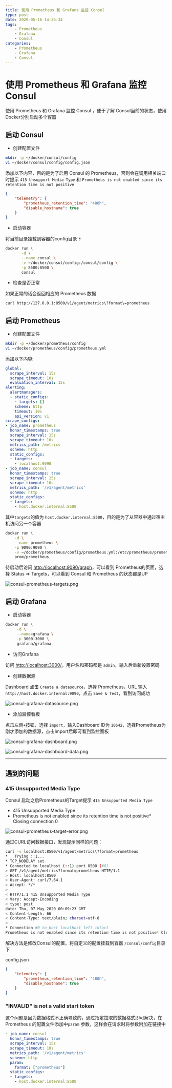 ```yaml
---
title: 使用 Prometheus 和 Grafana 监控 Consul
type: post
date: 2020-05-16 14:36:34
tags:
    - Prometheus
    - Grafana
    - Consul
categories: 
    - Prometheus
    - Grafana
    - Consul
---
```


# 使用 Prometheus 和 Grafana 监控 Consul

使用 Prometheus  和 Grafana 监控 Consul ，便于了解 Consul当前的状态，使用 Docker分别启动多个容器

## 启动 Consul

- 创建配置文件 

```bash
mkdir -p ~/docker/consul/config
vi ~/docker/consul/config/config.json
```

添加以下内容，目的是为了启用 Consul 的 Prometheus，否则会在调用相关端口时提示 `415 Unsupport Media Type` 和 `Prometheus is not enabled since its retention time is not positive`

```json
{
    "telemetry": {
        "prometheus_retention_time": "480h",
        "disable_hostname": true
    }
}
```

- 启动容器

将当前目录挂载到容器的config目录下

```bash
docker run \
       -d \
       --name consul \
       -v ~/docker/consul/config:/consul/config \
       -p 8500:8500 \
       consul
```

- 检查是否正常

如果正常的话会返回相应的 Prometheus 数据

```bash
curl http://127.0.0.1:8500/v1/agent/metrics\?format\=prometheus
```

## 启动 Prometheus

- 创建配置文件 

```bash
mkdir -p ~/docker/prometheus/config
vi ~/docker/prometheus/config/prometheus.yml
```

添加以下内容:

```yaml
global:
  scrape_interval: 15s
  scrape_timeout: 10s
  evaluation_interval: 15s
alerting:
  alertmanagers:
  - static_configs:
    - targets: []
    scheme: http
    timeout: 10s
    api_version: v1
scrape_configs:
- job_name: prometheus
  honor_timestamps: true
  scrape_interval: 15s
  scrape_timeout: 10s
  metrics_path: /metrics
  scheme: http
  static_configs:
  - targets:
    - localhost:9090
- job_name: consul
  honor_timestamps: true
  scrape_interval: 15s
  scrape_timeout: 10s
  metrics_path: '/v1/agent/metrics'
  scheme: http
  static_configs:
  - targets:
    - host.docker.internal:8500
```

其中`targets`的值为 `host.docker.internal:8500`，目的是为了从容器中通过宿主机访问另一个容器

```bash
docker run \
	-d \
	--name prometheus \
    -p 9090:9090 \
    -v ~/docker/prometheus/config/prometheus.yml:/etc/prometheus/prometheus.yml \
    prom/prometheus    
```

待启动后访问 [http://localhost:9090/graph](http://localhost:9090/graph)，可以看到 Prometheus的页面，选择 Status => Targets，可以看到 Consul 和 Prometheus 的状态都是UP

![consul-prometheus-targets.png](https://img.hellowood.dev/picture/consul-prometheus-targets.png)

## 启动 Grafana 

- 启动容器

```bash
docker run \
     -d \
     --name=grafana \
     -p 3000:3000 \
     grafana/grafana
```

- 访问Grafana 

访问 [http://localhost:3000/](http://localhost:3000/)，用户名和密码都是 `admin`，输入后重新设置密码

- 创建数据源 

Dashboard 点击 `Create a datasource`，选择 Prometheus，URL 输入 `http://host.docker.internal:9090`，点击 `Save & Test`，看到访问成功

![consul-grafana-datasource.png](https://img.hellowood.dev/picture/consul-grafana-datasource.png)


- 添加监控看板

点击左侧`+`按钮，选择 `import`，输入Dashboard ID为 `10642`，选择Prometheus为刚才添加的数据源，点击Import后即可看到监控面板

![consul-grafana-dashboard.png](https://img.hellowood.dev/picture/consul-grafana-dashboard.png)

![consul-grafana-dashboard-data.png](https://img.hellowood.dev/picture/consul-grafana-dashboard-data.png)

---

## 遇到的问题 

### 415 Unsupported Media Type

Consul 启动之后Prometheus的Target提示 `415 Unsupported Media Type`

- 415 Unsupported Media Type
- Prometheus is not enabled since its retention time is not positive* Closing connection 0

![consul-prometheus-target-error.png](https://img.hellowood.dev/picture/consul-prometheus-target-error.png)

通过CURL访问数据接口，发现提示同样的问题：

```bash
curl -v localhost:8500/v1/agent/metrics\?format=prometheus
*   Trying ::1...
* TCP_NODELAY set
* Connected to localhost (::1) port 8500 (#0)
> GET /v1/agent/metrics?format=prometheus HTTP/1.1
> Host: localhost:8500
> User-Agent: curl/7.64.1
> Accept: */*
>
< HTTP/1.1 415 Unsupported Media Type
< Vary: Accept-Encoding
< type: post
date: Thu, 07 May 2020 00:09:23 GMT
< Content-Length: 66
< Content-Type: text/plain; charset=utf-8
<
* Connection #0 to host localhost left intact
Prometheus is not enabled since its retention time is not positive* Closing connection 0
```

解决方法是修改Consul的配置，将自定义的配置挂载到容器 `/consul/config`目录下

config.json

```json
{
    "telemetry": {
        "prometheus_retention_time": "480h",
        "disable_hostname": true
    }
}
```

### "INVALID" is not a valid start token

这个问题是因为数据格式不正确导致的，通过指定拉取的数据格式即可解决，在 Prometheus 的配置文件添加中`param` 参数，这样会在请求时将参数附加在链接中

```yaml
- job_name: consul
  honor_timestamps: true
  scrape_interval: 15s
  scrape_timeout: 10s
  metrics_path: '/v1/agent/metrics'
  scheme: http
  param: 
    format: ["prometheus"]
  static_configs:
  - targets:
    - host.docker.internal:8500
```